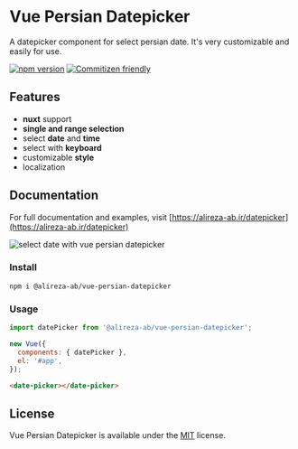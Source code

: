 # Vue Persian Datepicker

A datepicker component for select persian date.
It's very customizable and easily for use.

[![npm version](https://img.shields.io/npm/v/@alireza-ab/vue-persian-datepicker)](https://www.npmjs.com/package/@alireza-ab/vue-persian-datepicker)
[![Commitizen friendly](https://img.shields.io/badge/commitizen-friendly-brightgreen.svg)](http://commitizen.github.io/cz-cli/)

## Features

- **nuxt** support
- **single and range selection**
- select **date** and **time**
- select with **keyboard**
- customizable **style**
- localization

## Documentation

For full documentation and examples, visit [https://alireza-ab.ir/datepicker](https://alireza-ab.ir/datepicker)

![select date with vue persian datepicker](https://alireza-ab.ir/images/GIFs/selectWithArrow.gif)

### Install

```shell
npm i @alireza-ab/vue-persian-datepicker
```

### Usage

```js
import datePicker from '@alireza-ab/vue-persian-datepicker';

new Vue({
  components: { datePicker },
  el: '#app',
});
```

```html
<date-picker></date-picker>
```

## License

Vue Persian Datepicker is available under the [MIT](https://opensource.org/licenses/MIT) license.
